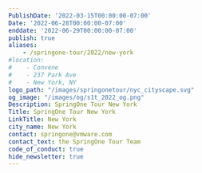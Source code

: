 ```yaml
---
PublishDate: '2022-03-15T00:00:00-07:00'
Date: '2022-06-28T00:00:00-07:00'
enddate: '2022-06-29T00:00:00-07:00'
publish: true
aliases:
    - /springone-tour/2022/new-york
#location:
#    - Convene
#    - 237 Park Ave
#    - New York, NY
logo_path: "/images/springonetour/nyc_cityscape.svg"
og_image: "/images/og/s1t_2022_og.png"
Description: SpringOne Tour New York
Title: SpringOne Tour New York
LinkTitle: New York
city_name: New York
contact: springone@vmware.com
contact_text: the SpringOne Tour Team
code_of_conduct: true
hide_newsletter: true
---
```

